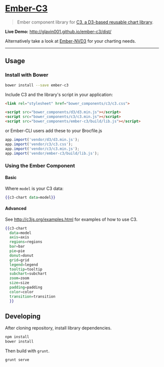 [Ember-C3](https://github.com/Glavin001/ember-c3)
==========

> Ember component library for [C3, a D3-based reusable chart library](https://github.com/masayuki0812/c3).

**Live Demo:** http://glavin001.github.io/ember-c3/dist/

Alternatively take a look at [Ember-NVD3](https://github.com/Glavin001/ember-nvd3) for your charting needs.

---

## Usage

### Install with Bower

```bash
bower install --save ember-c3
```

Include C3 and the library's script in your application:

```html
<link rel="stylesheet" href="bower_components/c3/c3.css">

<script src="bower_components/d3/d3.min.js"></script>
<script src="bower_components/c3/c3.min.js"></script>
<script src="bower_components/ember-c3/build/lib.js"></script>
```

or Ember-CLI users add these to your Brocfile.js
```javascript
app.import('vendor/d3/d3.min.js');
app.import('vendor/c3/c3.css');
app.import('vendor/c3/c3.min.js');
app.import('vendor/ember-c3/build/lib.js');
```

### Using the Ember Component

#### Basic

Where `model` is your C3 data:

```handlebars
{{c3-chart data=model}}
```

#### Advanced

See http://c3js.org/examples.html for examples of how to use C3.

```handlebars
{{c3-chart
  data=model
  axis=axis
  regions=regions
  bar=bar
  pie=pie
  donut=donut
  grid=grid
  legend=legend
  tooltip=tooltip
  subchart=subchart
  zoom=zoom
  size=size
  padding=padding
  color=color
  transition=transition
  }}
```

## Developing

After cloning repository, install library dependencies.

```bash
npm install
bower install
```

Then build with `grunt`.

```bash
grunt serve
```
